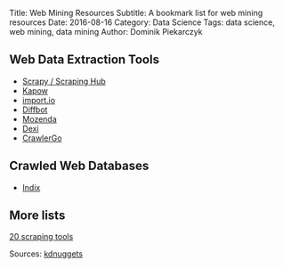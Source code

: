 Title: Web Mining Resources
Subtitle: A bookmark list for web mining resources
Date: 2016-08-16
Category: Data Science
Tags: data science, web mining, data mining
Author: Dominik Piekarczyk

## Web Data Extraction Tools

* [Scrapy / Scraping Hub](https://scrapinghub.com/)
* [Kapow](http://www.kofax.com/data-integration-extraction)
* [import.io](https://www.import.io/builder/tour/)
* [Diffbot](https://www.diffbot.com/)
* [Mozenda](http://www.mozenda.com/)
* [Dexi](https://dexi.io/)
* [CrawlerGo](http://www.crawlergo.com/)

## Crawled Web Databases

* [Indix](https://www.indix.com)


## More lists
[20 scraping tools](http://www.rankred.com/web-scraping-tools/)

Sources: 
[kdnuggets](http://www.kdnuggets.com/2016/03/webhose-3-ways-extract-data-open-web.html)






